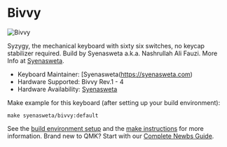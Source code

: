 # Bivvy

![Bivvy](/assets/jpg/bivvy.jpg)

Syzygy, the mechanical keyboard with sixty six switches, no keycap stabilizer required. Build by Syenasweta a.k.a. Nashrullah Ali Fauzi. More Info at [Syenasweta](http://syenasweta.com).

* Keyboard Maintainer: [Syenasweta(https://syenasweta.com)
* Hardware Supported: Bivvy Rev.1 - 4
* Hardware Availability: [Syenasweta](https://syenasweta.com/bivvy)

Make example for this keyboard (after setting up your build environment):

    make syenasweta/bivvy:default

See the [build environment setup](https://docs.qmk.fm/#/getting_started_build_tools) and the [make instructions](https://docs.qmk.fm/#/getting_started_make_guide) for more information. Brand new to QMK? Start with our [Complete Newbs Guide](https://docs.qmk.fm/#/newbs).
